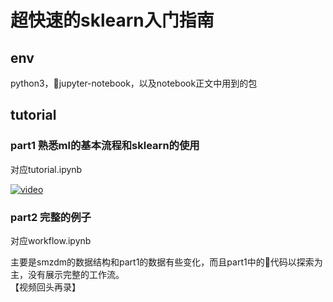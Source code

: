 # 超快速的sklearn入门指南

## env
python3，jupyter-notebook，以及notebook正文中用到的包  

## tutorial
### part1 熟悉ml的基本流程和sklearn的使用

对应tutorial.ipynb  

[![video](https://i9.ytimg.com/vi_webp/egsKni0cW6o/maxresdefault.webp?sqp=COj288wF&rs=AOn4CLDSiSCGT_5WII1BqJE_866eyd2XQQ)](https://www.youtube.com/watch?v=egsKni0cW6o)


### part2 完整的例子

对应workflow.ipynb  

主要是smzdm的数据结构和part1的数据有些变化，而且part1中的代码以探索为主，没有展示完整的工作流。  
【视频回头再录】